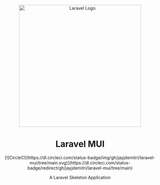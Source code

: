 <p align="center"><a href="https://laravel.com" target="_blank"><img src="https://raw.githubusercontent.com/laravel/art/master/logo-lockup/5%20SVG/2%20CMYK/1%20Full%20Color/laravel-logolockup-cmyk-red.svg" width="400" alt="Laravel Logo"></a></p>

<h1 align="center">Laravel MUI</h1>
<p align="center">
[![CircleCI](https://dl.circleci.com/status-badge/img/gh/jayjdemitri/laravel-mui/tree/main.svg)](https://dl.circleci.com/status-badge/redirect/gh/jayjdemitri/laravel-mui/tree/main)
</p>
<p align="center">A Laravel Skeleton Application</p>

